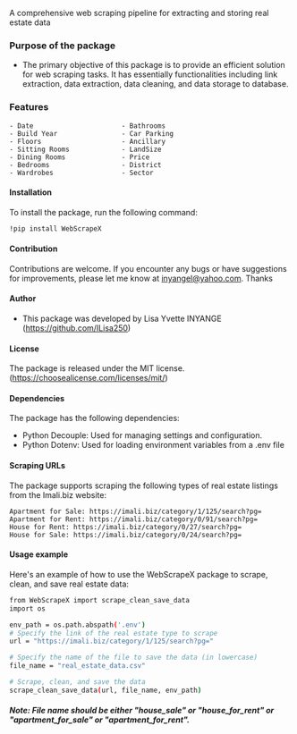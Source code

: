 A comprehensive web scraping pipeline for extracting and storing real estate data

### Purpose of the package
+ The primary objective of this package is to provide an efficient solution for web scraping tasks. It has essentially functionalities including link extraction, data extraction, data cleaning, and data storage to database.

### Features
    - Date                      - Bathrooms  
    - Build Year                - Car Parking
    - Floors                    - Ancillary
    - Sitting Rooms             - LandSize
    - Dining Rooms              - Price
    - Bedrooms                  - District
    - Wardrobes                 - Sector


#### Installation
To install the package, run the following command:
``` bash
!pip install WebScrapeX
```

#### Contribution
Contributions are welcome. If you encounter any bugs or have suggestions for improvements, please let me know at inyangel@yahoo.com. Thanks

#### Author
 + This package was developed by Lisa Yvette INYANGE (https://github.com/ILisa250) 

#### License
The package is released under the MIT license. (https://choosealicense.com/licenses/mit/)

#### Dependencies
The package has the following dependencies:

 + Python Decouple: Used for managing settings and configuration.
 + Python Dotenv: Used for loading environment variables from a .env file

#### Scraping URLs

The package supports scraping the following types of real estate listings from the Imali.biz website:

    Apartment for Sale: https://imali.biz/category/1/125/search?pg=
    Apartment for Rent: https://imali.biz/category/0/91/search?pg=
    House for Rent: https://imali.biz/category/0/27/search?pg=
    House for Sale: https://imali.biz/category/0/24/search?pg=

#### Usage example
Here's an example of how to use the WebScrapeX package to scrape, clean, and save real estate data:
``` bash
from WebScrapeX import scrape_clean_save_data
import os 

env_path = os.path.abspath('.env')
# Specify the link of the real estate type to scrape
url = "https://imali.biz/category/1/125/search?pg="

# Specify the name of the file to save the data (in lowercase)
file_name = "real_estate_data.csv"

# Scrape, clean, and save the data
scrape_clean_save_data(url, file_name, env_path)
```

##### Note: File name should be either "house_sale" or "house_for_rent" or "apartment_for_sale" or "apartment_for_rent".